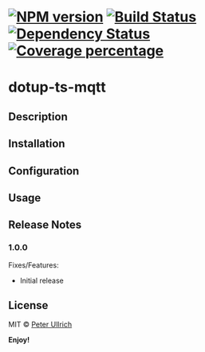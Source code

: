 # [![NPM version][npm-image]][npm-url] [![Build Status][travis-image]][travis-url] [![Dependency Status][daviddm-image]][daviddm-url] [![Coverage percentage][coveralls-image]][coveralls-url]

# dotup-ts-mqtt

## Description

## Installation

## Configuration

## Usage

## Release Notes
### 1.0.0

Fixes/Features:
- Initial release

## License

MIT © [Peter Ullrich](https://github.com/dotupNET/)

**Enjoy!**

[npm-image]: https://badge.fury.io/js/dotup-ts-mqtt.svg
[npm-url]: https://npmjs.org/package/dotup-ts-mqtt
[travis-image]: https://travis-ci.org/dotupNET/dotup-ts-mqtt.svg?branch=master
[travis-url]: https://travis-ci.org/dotupNET/dotup-ts-mqtt
[daviddm-image]: https://david-dm.org/dotupNET/dotup-ts-mqtt.svg?theme=shields.io
[daviddm-url]: https://david-dm.org/dotupNET/dotup-ts-mqtt
[coveralls-image]: https://coveralls.io/repos/dotupNET/dotup-ts-mqtt/badge.svg
[coveralls-url]: https://coveralls.io/r/dotupNET/dotup-ts-mqtt
